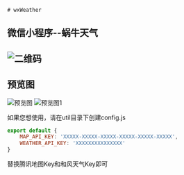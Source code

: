     # wxWeather
微信小程序--蜗牛天气
------------------
![二维码](https://user-images.githubusercontent.com/10528756/54773957-a408b800-4c45-11e9-86c8-1585370aa5c1.jpg)
-----------------
## 预览图
![预览图](https://user-images.githubusercontent.com/10528756/54773925-94896f00-4c45-11e9-863c-2867729f7675.GIF)
![预览图1](https://user-images.githubusercontent.com/10528756/54773889-7facdb80-4c45-11e9-892e-e27c37854b06.png)

如果您想使用，请在util目录下创建config.js
``` javascript
export default {
    MAP_API_KEY: 'XXXXX-XXXXX-XXXXX-XXXXX-XXXXX-XXXXX',
    WEATHER_API_KEY: 'XXXXXXXXXXXXXXX'
}
```
替换腾讯地图Key和和风天气Key即可
